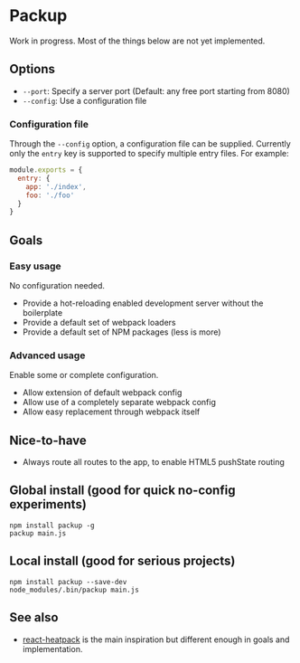 # Packup

Work in progress. Most of the things below are not yet implemented.

## Options

- `--port`: Specify a server port (Default: any free port starting from 8080)
- `--config`: Use a configuration file

### Configuration file

Through the `--config` option, a configuration file can be supplied. Currently only the `entry` key is supported to specify multiple entry files. For example:

```js
module.exports = {
  entry: {
    app: './index',
    foo: './foo'
  }
}
```

## Goals

### Easy usage

No configuration needed.

- Provide a hot-reloading enabled development server without the boilerplate
- Provide a default set of webpack loaders
- Provide a default set of NPM packages (less is more)

### Advanced usage

Enable some or complete configuration.

- Allow extension of default webpack config
- Allow use of a completely separate webpack config
- Allow easy replacement through webpack itself

## Nice-to-have

- Always route all routes to the app, to enable HTML5 pushState routing

## Global install (good for quick no-config experiments)

    npm install packup -g
    packup main.js

## Local install (good for serious projects)

    npm install packup --save-dev
    node_modules/.bin/packup main.js

## See also

- [react-heatpack](https://github.com/insin/react-heatpack) is the main inspiration but different enough in goals and implementation.
